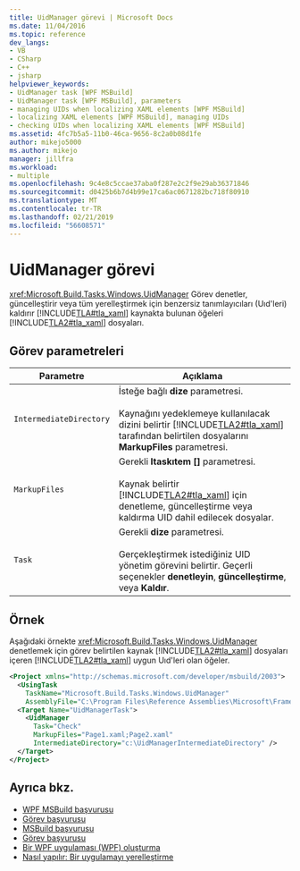 ```yaml
---
title: UidManager görevi | Microsoft Docs
ms.date: 11/04/2016
ms.topic: reference
dev_langs:
- VB
- CSharp
- C++
- jsharp
helpviewer_keywords:
- UidManager task [WPF MSBuild]
- UidManager task [WPF MSBuild], parameters
- managing UIDs when localizing XAML elements [WPF MSBuild]
- localizing XAML elements [WPF MSBuild], managing UIDs
- checking UIDs when localizing XAML elements [WPF MSBuild]
ms.assetid: 4fc7b5a5-11b0-46ca-9656-8c2a0b08d1fe
author: mikejo5000
ms.author: mikejo
manager: jillfra
ms.workload:
- multiple
ms.openlocfilehash: 9c4e8c5ccae37aba0f287e2c2f9e29ab36371846
ms.sourcegitcommit: d0425b6b7d4b99e17ca6ac0671282bc718f80910
ms.translationtype: MT
ms.contentlocale: tr-TR
ms.lasthandoff: 02/21/2019
ms.locfileid: "56608571"
---
```

# <a name="uidmanager-task"></a>UidManager görevi
<xref:Microsoft.Build.Tasks.Windows.UidManager> Görev denetler, güncelleştirir veya tüm yerelleştirmek için benzersiz tanımlayıcıları (Uıd'leri) kaldırır [!INCLUDE[TLA#tla_xaml](../msbuild/includes/tlasharptla_xaml_md.md)] kaynakta bulunan öğeleri [!INCLUDE[TLA2#tla_xaml](../msbuild/includes/tla2sharptla_xaml_md.md)] dosyaları.

## <a name="task-parameters"></a>Görev parametreleri

| Parametre | Açıklama |
|-------------------------| - |
| `IntermediateDirectory` | İsteğe bağlı **dize** parametresi.<br /><br /> Kaynağını yedeklemeye kullanılacak dizini belirtir [!INCLUDE[TLA2#tla_xaml](../msbuild/includes/tla2sharptla_xaml_md.md)] tarafından belirtilen dosyalarını **MarkupFiles** parametresi. |
| `MarkupFiles` | Gerekli **Itaskıtem []** parametresi.<br /><br /> Kaynak belirtir [!INCLUDE[TLA2#tla_xaml](../msbuild/includes/tla2sharptla_xaml_md.md)] için denetleme, güncelleştirme veya kaldırma UID dahil edilecek dosyalar. |
| `Task` | Gerekli **dize** parametresi.<br /><br /> Gerçekleştirmek istediğiniz UID yönetim görevini belirtir. Geçerli seçenekler **denetleyin**, **güncelleştirme**, veya **Kaldır**. |

## <a name="example"></a>Örnek
 Aşağıdaki örnekte <xref:Microsoft.Build.Tasks.Windows.UidManager> denetlemek için görev belirtilen kaynak [!INCLUDE[TLA2#tla_xaml](../msbuild/includes/tla2sharptla_xaml_md.md)] dosyaları içeren [!INCLUDE[TLA2#tla_xaml](../msbuild/includes/tla2sharptla_xaml_md.md)] uygun Uıd'leri olan öğeler.

```xml
<Project xmlns="http://schemas.microsoft.com/developer/msbuild/2003">
  <UsingTask
    TaskName="Microsoft.Build.Tasks.Windows.UidManager"
    AssemblyFile="C:\Program Files\Reference Assemblies\Microsoft\Framework\v3.0\PresentationBuildTasks.dll" />
  <Target Name="UidManagerTask">
    <UidManager
      Task="Check"
      MarkupFiles="Page1.xaml;Page2.xaml"
      IntermediateDirectory="c:\UidManagerIntermediateDirectory" />
  </Target>
</Project>
```

## <a name="see-also"></a>Ayrıca bkz.
- [WPF MSBuild başvurusu](../msbuild/wpf-msbuild-reference.md)
- [Görev başvurusu](../msbuild/wpf-msbuild-task-reference.md)
- [MSBuild başvurusu](../msbuild/msbuild-reference.md)
- [Görev başvurusu](../msbuild/msbuild-task-reference.md)
- [Bir WPF uygulaması (WPF) oluşturma](/dotnet/framework/wpf/app-development/building-a-wpf-application-wpf)
- [Nasıl yapılır: Bir uygulamayı yerelleştirme](/dotnet/framework/wpf/advanced/how-to-localize-an-application)